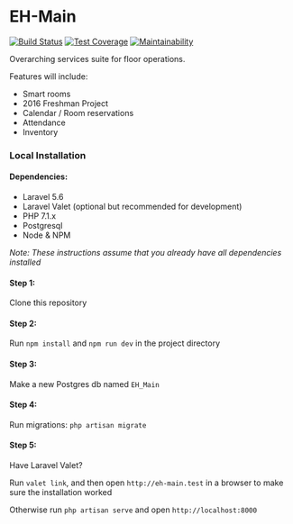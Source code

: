 # EH-Main

[![Build Status](https://travis-ci.org/EngineeringHouse/EH-Main.svg?branch=master)](https://travis-ci.org/EngineeringHouse/EH-Main)
[![Test Coverage](https://api.codeclimate.com/v1/badges/ef030092fee14e1eb668/test_coverage)](https://codeclimate.com/github/EngineeringHouse/EH-Main/test_coverage)
[![Maintainability](https://api.codeclimate.com/v1/badges/ef030092fee14e1eb668/maintainability)](https://codeclimate.com/github/EngineeringHouse/EH-Main/maintainability)

Overarching services suite for floor operations.

Features will include:
- Smart rooms
- 2016 Freshman Project
- Calendar / Room reservations
- Attendance
- Inventory

### Local Installation

#### Dependencies:
- Laravel 5.6
- Laravel Valet (optional but recommended for development)
- PHP 7.1.x
- Postgresql
- Node & NPM

*Note: These instructions assume that you already have all dependencies installed*

#### Step 1:
Clone this repository

#### Step 2:
Run `npm install` and `npm run dev` in the project directory

#### Step 3:
Make a new Postgres db named `EH_Main` 

#### Step 4:
Run migrations: `php artisan migrate`

#### Step 5:
Have Laravel Valet?
 
Run `valet link`, and then open `http://eh-main.test` in a browser to make sure the installation worked
 
Otherwise run `php artisan serve` and open `http://localhost:8000`